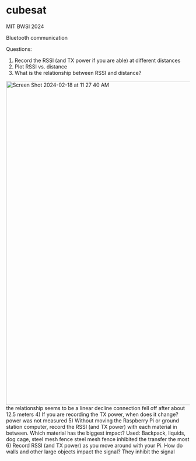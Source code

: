 # cubesat
MIT BWSI 2024

Bluetooth communication

Questions:
1) Record the RSSI (and TX power if you are able) at different distances
2) Plot RSSI vs. distance
3) What is the relationship between RSSI and distance?
<img width="886" alt="Screen Shot 2024-02-18 at 11 27 40 AM" src="https://github.com/handsontechsv/cubesat-2024/assets/58650410/6c49096b-9eef-4fb6-93a7-8deae0e81b9e">
the relationship seems to be a linear decline
connection fell off after about 12.5 meters
4) If you are recording the TX power, when does it change?
power was not measured
5) Without moving the Raspberry Pi or ground station computer, record the RSSI (and TX power) with each material in between.  Which material has the biggest impact?
Used: Backpack, liquids, dog cage, steel mesh fence
steel mesh fence inhibited the transfer the most
6) Record RSSI (and TX power) as you move around with your Pi.  How do walls and other large objects impact the signal?
They inhibit the signal
